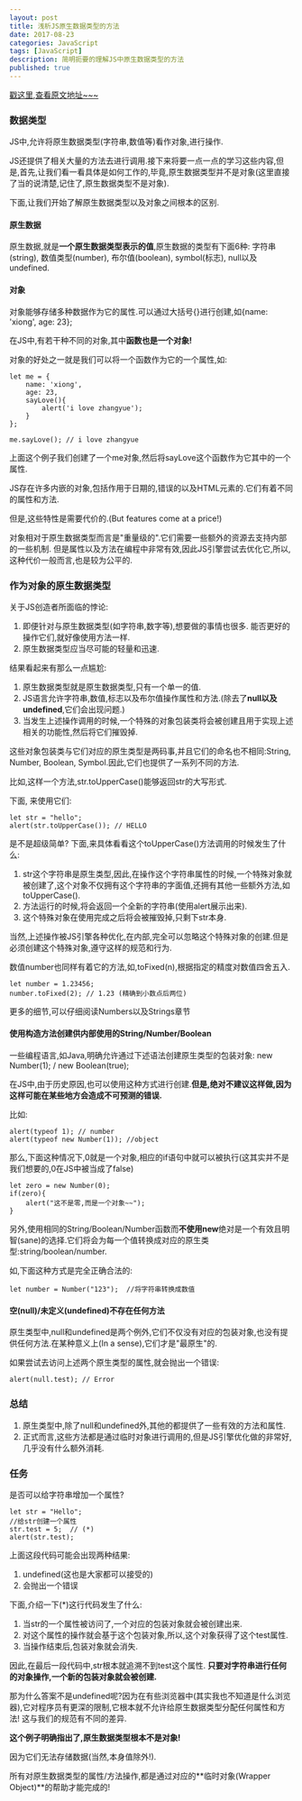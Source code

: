 ```yaml
---
layout: post
title: 浅析JS原生数据类型的方法
date: 2017-08-23
categories: JavaScript
tags: [JavaScript]
description: 简明扼要的理解JS中原生数据类型的方法
published: true
---
```


<a href="https://javascript.info/primitives-methods"> 戳这里,查看原文地址~~~</a>

### 数据类型  

JS中,允许将原生数据类型(字符串,数值等)看作对象,进行操作.

JS还提供了相关大量的方法去进行调用.接下来将要一点一点的学习这些内容,但是,首先,让我们看一看具体是如何工作的,毕竟,原生数据类型并不是对象(这里直接了当的说清楚,记住了,原生数据类型不是对象).

下面,让我们开始了解原生数据类型以及对象之间根本的区别.

#### 原生数据

原生数据,就是**一个原生数据类型表示的值**,原生数据的类型有下面6种: 字符串(string), 数值类型(number), 布尔值(boolean), symbol(标志), null以及undefined.

#### 对象

对象能够存储多种数据作为它的属性.可以通过大括号{}进行创建,如{name: 'xiong', age: 23};

在JS中,有若干种不同的对象,其中**函数也是一个对象!**

对象的好处之一就是我们可以将一个函数作为它的一个属性,如:

    let me = {
        name: 'xiong',
        age: 23,
        sayLove(){
            alert('i love zhangyue');
        }
    };

    me.sayLove(); // i love zhangyue

上面这个例子我们创建了一个me对象,然后将sayLove这个函数作为它其中的一个属性.

JS存在许多内嵌的对象,包括作用于日期的,错误的以及HTML元素的.它们有着不同的属性和方法.

但是,这些特性是需要代价的.(But features come at a price!)

对象相对于原生数据类型而言是"重量级的".它们需要一些额外的资源去支持内部的一些机制. 但是属性以及方法在编程中非常有效,因此JS引擎尝试去优化它,所以,这种代价一般而言,也是较为公平的.

### 作为对象的原生数据类型

关于JS创造者所面临的悖论:

1. 即便针对与原生数据类型(如字符串,数字等),想要做的事情也很多. 能否更好的操作它们,就好像使用方法一样.
2. 原生数据类型应当尽可能的轻量和迅速.

结果看起来有那么一点尴尬:

1. 原生数据类型就是原生数据类型,只有一个单一的值.
2. JS语言允许字符串,数值,标志以及布尔值操作属性和方法.(除去了**null以及undefined**,它们会出现问题.)
3. 当发生上述操作调用的时候,一个特殊的对象包装类将会被创建且用于实现上述相关的功能性,然后将它们摧毁掉.

这些对象包装类与它们对应的原生类型是两码事,并且它们的命名也不相同:String, Number, Boolean, Symbol.因此,它们也提供了一系列不同的方法.

比如,这样一个方法,str.toUpperCase()能够返回str的大写形式.

下面, 来使用它们:

    let str = "hello";
    alert(str.toUpperCase()); // HELLO

是不是超级简单? 下面,来具体看看这个toUpperCase()方法调用的时候发生了什么:

1. str这个字符串是原生类型,因此,在操作这个字符串属性的时候,一个特殊对象就被创建了,这个对象不仅拥有这个字符串的字面值,还拥有其他一些额外方法,如toUpperCase().
2. 方法运行的时候,将会返回一个全新的字符串(使用alert展示出来).
3. 这个特殊对象在使用完成之后将会被摧毁掉,只剩下str本身.

当然,上述操作被JS引擎各种优化,在内部,完全可以忽略这个特殊对象的创建.但是必须创建这个特殊对象,遵守这样的规范和行为.

数值number也同样有着它的方法,如,toFixed(n),根据指定的精度对数值四舍五入.

    let number = 1.23456;
    number.toFixed(2); // 1.23 (精确到小数点后两位)
    
更多的细节,可以仔细阅读Numbers以及Strings章节

#### 使用构造方法创建供内部使用的String/Number/Boolean

一些编程语言,如Java,明确允许通过下述语法创建原生类型的包装对象: new Number(1); / new Boolean(true);

在JS中,由于历史原因,也可以使用这种方式进行创建.**但是,绝对不建议这样做,因为这样可能在某些地方会造成不可预测的错误.**

比如: 

    alert(typeof 1); // number
    alert(typeof new Number(1)); //object

那么,下面这种情况下,0就是一个对象,相应的if语句中就可以被执行(这其实并不是我们想要的,0在JS中被当成了false)

    let zero = new Number(0);
    if(zero){
        alert("这不是零,而是一个对象~~");
    }

另外,使用相同的String/Boolean/Number函数而**不使用new**绝对是一个有效且明智(sane)的选择.它们将会为每一个值转换成对应的原生类型:string/boolean/number.

如,下面这种方式是完全正确合法的:

    let number = Number("123");  //将字符串转换成数值

#### 空(null)/未定义(undefined)不存在任何方法

原生类型中,null和undefined是两个例外,它们不仅没有对应的包装对象,也没有提供任何方法.在某种意义上(In a sense),它们才是"最原生"的.

如果尝试去访问上述两个原生类型的属性,就会抛出一个错误:

    alert(null.test); // Error

### 总结

1. 原生类型中,除了null和undefined外,其他的都提供了一些有效的方法和属性.
2. 正式而言,这些方法都是通过临时对象进行调用的,但是JS引擎优化做的非常好,几乎没有什么额外消耗.

### 任务

是否可以给字符串增加一个属性?

    let str = "Hello";
    //给str创建一个属性
    str.test = 5;  // (*)
    alert(str.test);
上面这段代码可能会出现两种结果:

1. undefined(这也是大家都可以接受的)
2. 会抛出一个错误

下面,介绍一下(*)这行代码发生了什么:

1. 当str的一个属性被访问了,一个对应的包装对象就会被创建出来.
2. 对这个属性的操作就会基于这个包装对象,所以,这个对象获得了这个test属性.
3. 当操作结束后,包装对象就会消失.

因此,在最后一段代码中,str根本就追溯不到test这个属性. **只要对字符串进行任何的对象操作,一个新的包装对象就会被创建.**

那为什么答案不是undefined呢?因为在有些浏览器中(其实我也不知道是什么浏览器),它对程序员有更深的限制,它根本就不允许给原生数据类型分配任何属性和方法! 这与我们的规范有不同的差异.

**这个例子明确指出了,原生数据类型根本不是对象!**

因为它们无法存储数据(当然,本身值除外!).

所有对原生数据类型的属性/方法操作,都是通过对应的**临时对象(Wrapper Object)**的帮助才能完成的!

